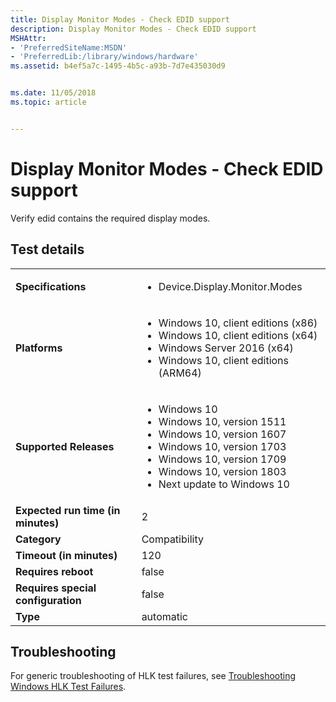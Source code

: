 ```yaml
---
title: Display Monitor Modes - Check EDID support
description: Display Monitor Modes - Check EDID support
MSHAttr:
- 'PreferredSiteName:MSDN'
- 'PreferredLib:/library/windows/hardware'
ms.assetid: b4ef5a7c-1495-4b5c-a93b-7d7e435030d9


ms.date: 11/05/2018
ms.topic: article


---
```


# <span id="p_hlk_test.f041eba7-ec0b-4edb-915c-ef5735e98f07"></span>Display Monitor Modes - Check EDID support


Verify edid contains the required display modes.

## Test details

|||
|---|---|
| **Specifications**  | <ul><li>Device.Display.Monitor.Modes</li></ul> |  
| **Platforms**   | <ul><li>Windows 10, client editions (x86)</li><li>Windows 10, client editions (x64)</li><li>Windows Server 2016 (x64)</li><li>Windows 10, client editions (ARM64)</li></ul> |
| **Supported Releases** | <ul><li>Windows 10</li><li>Windows 10, version 1511</li><li>Windows 10, version 1607</li><li>Windows 10, version 1703</li><li>Windows 10, version 1709</li><li>Windows 10, version 1803</li><li>Next update to Windows 10</li></ul> |
|**Expected run time (in minutes)**| 2 |
|**Category**| Compatibility |
|**Timeout (in minutes)**| 120 |
|**Requires reboot**| false |
|**Requires special configuration**| false |
|**Type**| automatic |



## <span id="Troubleshooting"></span><span id="troubleshooting"></span><span id="TROUBLESHOOTING"></span>Troubleshooting


For generic troubleshooting of HLK test failures, see [Troubleshooting Windows HLK Test Failures](../user/troubleshooting-windows-hlk-test-failures.md).











